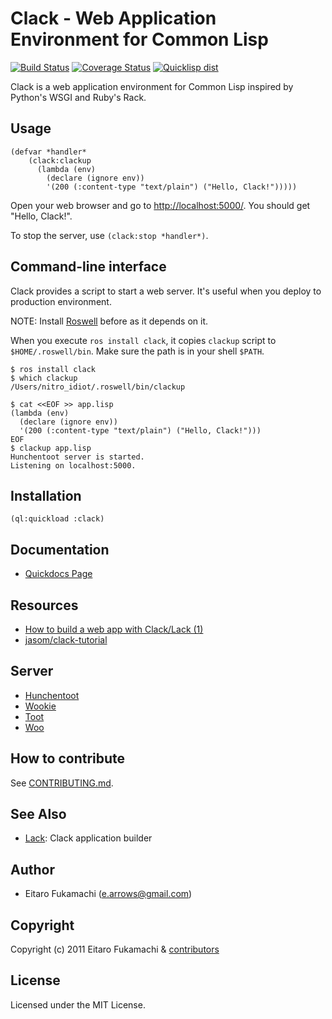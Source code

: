# Clack - Web Application Environment for Common Lisp

[![Build Status](https://travis-ci.org/fukamachi/clack.svg?branch=master)](https://travis-ci.org/fukamachi/clack)
[![Coverage Status](https://coveralls.io/repos/fukamachi/clack/badge.svg?branch=master)](https://coveralls.io/r/fukamachi/clack)
[![Quicklisp dist](http://quickdocs.org/badge/clack.svg)](http://quickdocs.org/clack/)

Clack is a web application environment for Common Lisp inspired by Python's WSGI and Ruby's Rack.

## Usage

```common-lisp
(defvar *handler*
    (clack:clackup
      (lambda (env)
        (declare (ignore env))
        '(200 (:content-type "text/plain") ("Hello, Clack!")))))
```

Open your web browser and go to [http://localhost:5000/](http://localhost:5000/). You should get "Hello, Clack!".

To stop the server, use `(clack:stop *handler*)`.

## Command-line interface

Clack provides a script to start a web server. It's useful when you deploy to production environment.

NOTE: Install [Roswell](https://github.com/snmsts/roswell) before as it depends on it.

When you execute `ros install clack`, it copies `clackup` script to `$HOME/.roswell/bin`. Make sure the path is in your shell `$PATH`.

    $ ros install clack
    $ which clackup
    /Users/nitro_idiot/.roswell/bin/clackup

    $ cat <<EOF >> app.lisp
    (lambda (env)
      (declare (ignore env))
      '(200 (:content-type "text/plain") ("Hello, Clack!")))
    EOF
    $ clackup app.lisp
    Hunchentoot server is started.
    Listening on localhost:5000.

## Installation

```common-lisp
(ql:quickload :clack)
```

## Documentation

- [Quickdocs Page](http://quickdocs.org/clack/)

## Resources

* [How to build a web app with Clack/Lack (1)](https://fukamachi.hashnode.dev/how-to-build-a-web-app-with-clack-and-lack-1)
* [jasom/clack-tutorial](https://github.com/jasom/clack-tutorial/blob/src/pages/getting-started-with-clack.org)

## Server

* [Hunchentoot](http://weitz.de/hunchentoot/)
* [Wookie](http://wookie.beeets.com/)
* [Toot](https://github.com/gigamonkey/toot)
* [Woo](https://github.com/fukamachi/woo)

## How to contribute

See [CONTRIBUTING.md](CONTRIBUTING.md).

## See Also

* [Lack](https://github.com/fukamachi/lack): Clack application builder

## Author

* Eitaro Fukamachi (e.arrows@gmail.com)

## Copyright

Copyright (c) 2011 Eitaro Fukamachi & [contributors](https://github.com/fukamachi/clack/graphs/contributors)

## License

Licensed under the MIT License.
